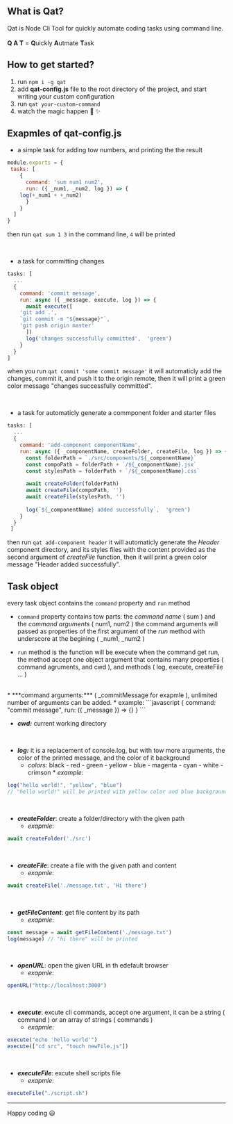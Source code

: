## What is Qat?
Qat is Node Cli Tool for quickly automate coding tasks using command line.
<br/>
<br />
**Q A T** = **Q**uickly **A**utmate **T**ask

## How to get started?

 1. run `npm i -g qat`
 2. add **qat-config.js** file to the root directory of the project, and start writing your custom configuration
 3. run `qat your-custom-command`
 4. watch the magic happen :clap: :sparkles:

## Exapmles of qat-config.js 

 - a simple task for adding tow numbers, and printing the the result

```javascript
module.exports = {
 tasks: [
    {
      command: 'sum num1 num2',
      run: ({ _num1, _num2, log }) => {
	log(+_num1 + +_num2)
      }
    }
  ]
}
```
then run `qat sum 1 3` in the command line, `4` will be printed


<br/>

 - a task for committing changes
```javascript
tasks: [
  ...
  {
    command: 'commit message',
    run: async ({ _message, execute, log }) => {
      await execute([
	'git add .',
	`git commit -m "${message}"`,
	'git push origin master'
      ])
      log('changes successfully committed',  'green')
    }
  }
]

```
when you run `qat commit 'some commit message'` it will automaticly add the changes, commit it, and push it to the origin remote, then it will print a green color message  "changes successfully committed".


<br/>

 - a task for automaticly generate a commponent folder and starter files
```javascript
tasks: [
  ...
  {
    command: 'add-component componentName',
    run: async ({ _componentName, createFolder, createFile, log }) => {
      const folderPath = `./src/components/${_componentName}`
      const compoPath = folderPath + `/${_componentName}.jsx`
      const stylesPath = folderPath + `/${_componentName}.css`
				
      await createFolder(folderPath)
      await createFile(compoPath, '')
      await createFile(stylesPath, '')
				
      log(`${_componentName} added successfully`,  'green')
    }
  }
 ]

```
then run `qat add-component header` 
it will automaticly generate the *Header* component directory, and its styles files with the content provided as the second argument of *createFile* function,  then it will print a green color message  "Header added successfully".
<br/>

## Task object
every task object contains the `command` property and `run` method
 * `command` property contains tow parts: the *command name* ( sum ) and the *command arguments* ( num1, num2 )
the command arguments will passed as properties of the first argument of the *run* method with underscore at the begining ( _num1, _num2 )

 * `run` method is the function will be execute when the command get run, the method accept one object argument that contains many properties ( command agruments, and cwd ), and methods ( log, execute, createFile ... )
 <br />
  *  ***command arguments:***  ( _commitMessage for exapmle ), unlimited number of arguments can be added.
      * example:
```javascript
 {
   command: "commit message",
   run: ({ _message }) => {}
 } 
```
 <br />
 
  * ***cwd:*** current working directory
 <br />
 
  * ***log:*** it is a replacement of console.log, but with tow more arguments, the color of the printed message, and the color of it background 
       * *colors*: black - red - green - yellow - blue - magenta - cyan - white - crimson
        * *example*: 
```javascript
log("hello world!", "yellow", "blue") 
// "hello world!" will be printed with yellow color and blue background
```
<br/>

* ***createFolder***: create a folder/directory with the given path
	* *exapmle*: 
```javascript
await createFolder('./src')
```
<br />

* ***createFile***: create a file with the given path and content
	* *exapmle*: 
```javascript 
await createFile('./message.txt', 'Hi there')
```
<br />

* ***getFileContent***: get file content by its path
	* *exapmle*: 
```javascript 
const message = await getFileContent('./message.txt')
log(message) // "hi there" will be printed
```
<br />
	
* ***openURL***: open the given URL in th edefault browser
	* *exapmle*: 
```javascript 
openURL("http://localhost:3000")
```
<br />
	
* ***execute***: excute cli commands, accept one argument, it can be a string ( command ) or an array of strings ( commands )
	* *exapmle*: 
```javascript 
execute("echo 'hello world'")
execute(["cd src", "touch newFile.js"])
```
<br />
	
* ***executeFile***: excute shell scripts file
	* *exapmle*: 
```javascript 
executeFile("./script.sh")
```

<hr />

Happy coding :smiley:



